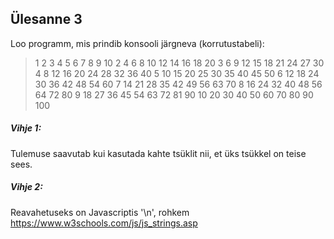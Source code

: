 ## Ülesanne 3

Loo programm, mis prindib konsooli järgneva (korrutustabeli):


> 1 2 3 4 5 6 7 8 9 10
> 2 4 6 8 10 12 14 16 18 20
> 3 6 9 12 15 18 21 24 27 30
> 4 8 12 16 20 24 28 32 36 40
> 5 10 15 20 25 30 35 40 45 50
> 6 12 18 24 30 36 42 48 54 60
> 7 14 21 28 35 42 49 56 63 70
> 8 16 24 32 40 48 56 64 72 80
> 9 18 27 36 45 54 63 72 81 90
> 10 20 30 40 50 60 70 80 90 100


##### Vihje 1: 
Tulemuse saavutab kui kasutada kahte tsüklit nii, et üks tsükkel on teise sees.
##### Vihje 2:
Reavahetuseks on Javascriptis '\n', rohkem https://www.w3schools.com/js/js_strings.asp
